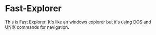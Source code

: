 # Fast-Explorer
This is Fast Explorer. It's like an windows explorer but it's using DOS and UNIX commands for navigation.
